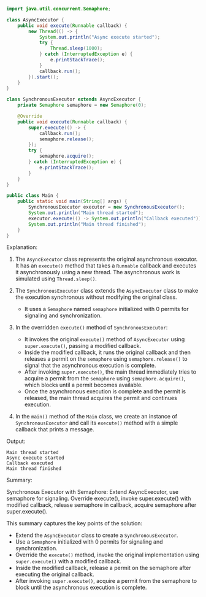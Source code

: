 ```java
import java.util.concurrent.Semaphore;

class AsyncExecutor {
    public void execute(Runnable callback) {
        new Thread(() -> {
            System.out.println("Async execute started");
            try {
                Thread.sleep(1000);
            } catch (InterruptedException e) {
                e.printStackTrace();
            }
            callback.run();
        }).start();
    }
}

class SynchronousExecutor extends AsyncExecutor {
    private Semaphore semaphore = new Semaphore(0);

    @Override
    public void execute(Runnable callback) {
        super.execute(() -> {
            callback.run();
            semaphore.release();
        });
        try {
            semaphore.acquire();
        } catch (InterruptedException e) {
            e.printStackTrace();
        }
    }
}

public class Main {
    public static void main(String[] args) {
        SynchronousExecutor executor = new SynchronousExecutor();
        System.out.println("Main thread started");
        executor.execute(() -> System.out.println("Callback executed"));
        System.out.println("Main thread finished");
    }
}
```

Explanation:

1. The `AsyncExecutor` class represents the original asynchronous executor. It has an `execute()` method that takes a `Runnable` callback and executes it asynchronously using a new thread. The asynchronous work is simulated using `Thread.sleep()`.

2. The `SynchronousExecutor` class extends the `AsyncExecutor` class to make the execution synchronous without modifying the original class.
   - It uses a `Semaphore` named `semaphore` initialized with 0 permits for signaling and synchronization.

3. In the overridden `execute()` method of `SynchronousExecutor`:
   - It invokes the original `execute()` method of `AsyncExecutor` using `super.execute()`, passing a modified callback.
   - Inside the modified callback, it runs the original callback and then releases a permit on the `semaphore` using `semaphore.release()` to signal that the asynchronous execution is complete.
   - After invoking `super.execute()`, the main thread immediately tries to acquire a permit from the `semaphore` using `semaphore.acquire()`, which blocks until a permit becomes available.
   - Once the asynchronous execution is complete and the permit is released, the main thread acquires the permit and continues execution.

4. In the `main()` method of the `Main` class, we create an instance of `SynchronousExecutor` and call its `execute()` method with a simple callback that prints a message.

Output:
```
Main thread started
Async execute started
Callback executed
Main thread finished
```

Summary:

Synchronous Executor with Semaphore: Extend AsyncExecutor, use semaphore for signaling. Override execute(), invoke super.execute() with modified callback, release semaphore in callback, acquire semaphore after super.execute().

This summary captures the key points of the solution:
- Extend the `AsyncExecutor` class to create a `SynchronousExecutor`.
- Use a `Semaphore` initialized with 0 permits for signaling and synchronization.
- Override the `execute()` method, invoke the original implementation using `super.execute()` with a modified callback.
- Inside the modified callback, release a permit on the semaphore after executing the original callback.
- After invoking `super.execute()`, acquire a permit from the semaphore to block until the asynchronous execution is complete.